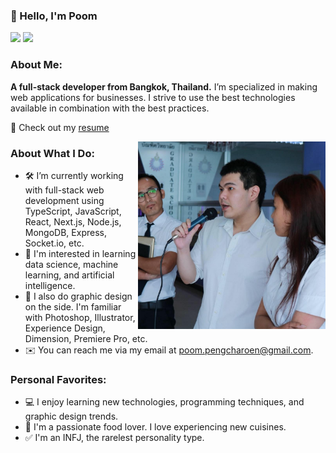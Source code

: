 ### 👋 Hello, I'm Poom

<a href="https://www.linkedin.com/in/poom-pengcharoen-1333a8139/"><img src="https://img.shields.io/badge/-LinkedIn-0e76a8?style=flat-square&logo=Linkedin&logoColor=white" height=21></a>
<a href="https://www.facebook.com/poompengcharoen/"><img src="https://img.shields.io/badge/Facebook-1877F2?style=for-the-badge&logo=facebook&logoColor=white" height=21></a>

### About Me:

**A full-stack developer from Bangkok, Thailand.** I’m specialized in making web applications for businesses. I strive to use the best technologies available in combination with the best practices.

📝 Check out my [resume](https://github.com/poompengcharoen/poompengcharoen/blob/master/files/Poom%20-%20Resume.pdf)

<img align="right" height="300" width="300" alt="Poom public speaking" src="https://github.com/poompengcharoen/poompengcharoen/raw/master/images/Poom%20-%20Public%20Speaking.jpg" />

### About What I Do:

- 🛠 I’m currently working with full-stack web development using TypeScript, JavaScript, React, Next.js, Node.js, MongoDB, Express, Socket.io, etc.
- 🚀 I'm interested in learning data science, machine learning, and artificial intelligence.
- 🎨 I also do graphic design on the side. I'm familiar with Photoshop, Illustrator, Experience Design, Dimension, Premiere Pro, etc.
- ✉️ You can reach me via my email at [poom.pengcharoen@gmail.com](mailto:poom.pengcharoen@gmail.com).

### Personal Favorites:

- 💻 I enjoy learning new technologies, programming techniques, and graphic design trends.
- 🍕 I'm a passionate food lover. I love experiencing new cuisines.
- ✅ I'm an INFJ, the rarelest personality type.

